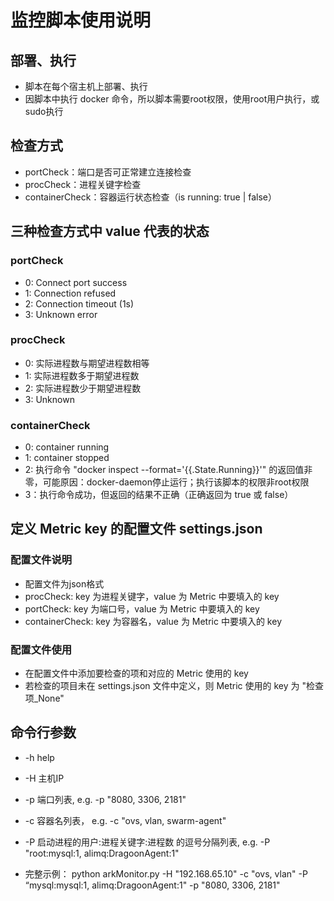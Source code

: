 # 监控脚本使用说明

## 部署、执行
* 脚本在每个宿主机上部署、执行
* 因脚本中执行 docker 命令，所以脚本需要root权限，使用root用户执行，或sudo执行

## 检查方式
* portCheck：端口是否可正常建立连接检查
* procCheck：进程关键字检查
* containerCheck：容器运行状态检查（is running: true | false）

## 三种检查方式中 value 代表的状态
### portCheck
* 0: Connect port success
* 1: Connection refused
* 2: Connection timeout (1s)
* 3: Unknown error

### procCheck
* 0: 实际进程数与期望进程数相等
* 1: 实际进程数多于期望进程数
* 2: 实际进程数少于期望进程数
* 3: Unknown

### containerCheck
* 0: container running
* 1: container stopped
* 2: 执行命令 "docker inspect --format='{{.State.Running}}'" 的返回值非零，可能原因：docker-daemon停止运行；执行该脚本的权限非root权限
* 3：执行命令成功，但返回的结果不正确（正确返回为 true 或 false）

## 定义 Metric key 的配置文件 settings.json
### 配置文件说明
* 配置文件为json格式
* procCheck:  key 为进程关键字，value 为 Metric 中要填入的 key
* portCheck:  key 为端口号，value 为 Metric 中要填入的 key
* containerCheck:  key 为容器名，value 为 Metric 中要填入的 key

### 配置文件使用
* 在配置文件中添加要检查的项和对应的 Metric 使用的 key
* 若检查的项目未在 settings.json 文件中定义，则 Metric 使用的 key 为 "检查项_None"

## 命令行参数
* -h help
* -H 主机IP
* -p 端口列表, e.g. -p "8080, 3306, 2181"
* -c 容器名列表， e.g. -c "ovs, vlan, swarm-agent"
* -P 启动进程的用户:进程关键字:进程数 的逗号分隔列表, e.g. -P "root:mysql:1, alimq:DragoonAgent:1"

* 完整示例： python arkMonitor.py -H "192.168.65.10" -c "ovs, vlan" -P “mysql:mysql:1,  alimq:DragoonAgent:1" -p "8080, 3306, 2181"